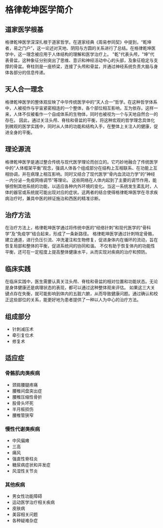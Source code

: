 # 格律乾坤医学简介

## 道家医学根基

格律乾坤医学深深扎根于道家哲学。在道家经典《周易参同契》中提到，“乾坤者，易之门户”，这一论述对天地、阴阳与方圆的关系进行了总结。在格律乾坤医学中，这一理念被应用于人体结构的理解和医学治疗上。
"乾"代表头颅，"坤"代表骨盆，这种象征分别突出了思维、意识和神经活动中心的头部，及象征稳定与支撑的骨盆。脊柱则是一座桥梁，连接了头颅和骨盆，并通过神经系统负责大脑与身体各部分的信息传递。

## 天人合一理念

格律乾坤医学的整体观反映了中华传统医学中的“天人合一”哲学。在这种哲学体系中，人被视作与宇宙紧密相连的一个整体，各个部位相互影响，互为依存。这样一来，人体不仅被看作一个自成体系的生物体，同时也被视为一个与天地自然合一的存在。
因此，通过关注头颅、脊柱和骨盆的平衡，将这种宏观的哲学理念具体化到微观的医学实践中，同时从人体的功能和结构入手，在整体上关注人的健康，促进全身的平衡。

## 理论源流

格律乾坤医学是通过整合传统与现代医学理论而创立的。它巧妙地融合了传统医学中的“人体框架平衡”观念，强调人体各个组成部分在结构上互相联系、在功能上互相协调，并在病理上相互影响。同时又结合了现代医学“骨内血流动力学”的“神经－内分泌－免疫网络调节”等理论。
这些网络在人体内起到了主要的调节作用，能够控制其他系统的功能，以适应各种内外环境的变化。当这一系统发生紊乱时，人体的器官或系统就可能出现对应的症状。这两者的结合使得格律乾坤医学在寻求疾病治疗时，兼具中医的辨证施治和西医的精准诊断。

## 治疗方法

在治疗方法上，格律乾坤医学通过将传统中医的“经络针刺”和现代医学的“骨科学”及“免疫学”结合起来，形成了一条新路径。
格律乾坤医学通过针刺特定骨骼，建立通道，进行负压引流、冲洗灌注和生物修复，促进身体内在循环的流动，旨在恢复局部和整体的平衡，促进系统间的协同和谐。
不仅有助于恢复体内的功能性平衡，还可在一定程度上提高整体健康水平，从而实现对疾病的治疗和预防。

## 临床实践

在临床实践中，医生需要认真关注头颅、脊柱和骨盆的相对位置和功能状态。无论是身体健康还是病理状态的表现，都可以通过这种整体观来评估。
如果这三大关键点存在失衡，就可能影响到体内的五脏六腑，从而导致健康问题。通过确认和校正这些部位的关系，能更好地为患者提供了一种以人为中心的治疗方法。

## 组成部分

- 针刺减压术
- 牵引复位术
- 修复术

## 适应症

### 骨骼肌肉类疾病

- 颈肩腰腿疼痛
- 腰椎间盘突出症
- 腰椎压缩性骨折
- 股骨头坏死
- 半月板损伤
- 腰椎管狭窄

### 慢性代谢类疾病

- 中风偏瘫
- 三高
- 痛风
- 强直性脊柱炎
- 糖尿病症状和并发症
- 风湿性关节炎

### 其他疾病

- 男女性功能障碍
- 运动医学治疗相关疾病
- 皮肤病
- 美容相关问题
- 各种疑难杂症
